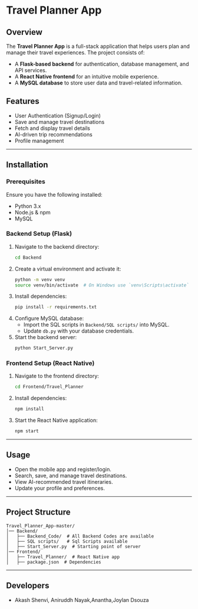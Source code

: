 # Travel Planner App

## Overview

The **Travel Planner App** is a full-stack application that helps users plan and manage their travel experiences. The project consists of:

- A **Flask-based backend** for authentication, database management, and API services.
- A **React Native frontend** for an intuitive mobile experience.
- A **MySQL database** to store user data and travel-related information.

## Features

- User Authentication (Signup/Login)
- Save and manage travel destinations
- Fetch and display travel details
- AI-driven trip recommendations
- Profile management

---

## Installation

### Prerequisites

Ensure you have the following installed:

- Python 3.x
- Node.js & npm
- MySQL

### Backend Setup (Flask)

1. Navigate to the backend directory:
   ```sh
   cd Backend
   ```
2. Create a virtual environment and activate it:
   ```sh
   python -m venv venv
   source venv/bin/activate  # On Windows use `venv\Scripts\activate`
   ```
3. Install dependencies:
   ```sh
   pip install -r requirements.txt
   ```
4. Configure MySQL database:
   - Import the SQL scripts in `Backend/SQL scripts/` into MySQL.
   - Update `db.py` with your database credentials.
5. Start the backend server:
   ```sh
   python Start_Server.py
   ```

### Frontend Setup (React Native)

1. Navigate to the frontend directory:
   ```sh
   cd Frontend/Travel_Planner
   ```
2. Install dependencies:
   ```sh
   npm install
   ```
3. Start the React Native application:
   ```sh
   npm start
   ```

---

## Usage

- Open the mobile app and register/login.
- Search, save, and manage travel destinations.
- View AI-recommended travel itineraries.
- Update your profile and preferences.

---

## Project Structure

```
Travel_Planner_App-master/
│── Backend/
│   ├── Backend_Code/  # All Backend Codes are available
│   ├── SQL scripts/   # Sql Scripts available 
│   ├── Start_Server.py  # Starting point of server
│── Frontend/
│   ├── Travel_Planner/  # React Native app
│   ├── package.json  # Dependencies
```

---

## Developers

- Akash Shenvi, Aniruddh Nayak,Anantha,Joylan Dsouza

##

